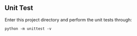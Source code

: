 ## Unit Test

Enter this project directory and perform the unit tests through:

    python -m unittest -v

